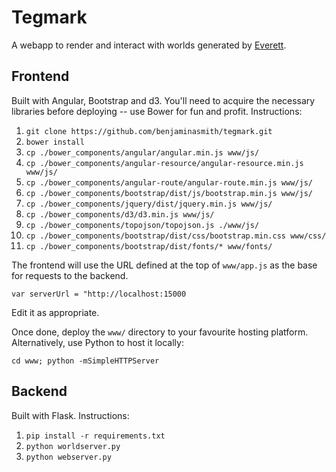 # Tegmark
A webapp to render and interact with worlds generated by
[Everett](https://github.com/samcorcoran/everett).


## Frontend

Built with Angular, Bootstrap and d3. You'll need to acquire the necessary
libraries before deploying -- use Bower for fun and profit. Instructions:

1. `git clone https://github.com/benjaminasmith/tegmark.git`
2. `bower install`
3. `cp ./bower_components/angular/angular.min.js www/js/`
4. `cp ./bower_components/angular-resource/angular-resource.min.js www/js/`
5. `cp ./bower_components/angular-route/angular-route.min.js www/js/`
6. `cp ./bower_components/bootstrap/dist/js/bootstrap.min.js www/js/`
7. `cp ./bower_components/jquery/dist/jquery.min.js www/js/`
8. `cp ./bower_components/d3/d3.min.js www/js/`
9. `cp ./bower_components/topojson/topojson.js ./www/js/`
10. `cp ./bower_components/bootstrap/dist/css/bootstrap.min.css www/css/`
11. `cp ./bower_components/bootstrap/dist/fonts/* www/fonts/`

The frontend will use the URL defined at the top of `www/app.js` as the base for
requests to the backend.

`var serverUrl = "http://localhost:15000`

Edit it as appropriate.

Once done, deploy the `www/` directory to your favourite hosting platform.
Alternatively, use Python to host it locally:

`cd www; python -mSimpleHTTPServer`


## Backend

Built with Flask. Instructions:

1. `pip install -r requirements.txt`
2. `python worldserver.py`
3. `python webserver.py`

